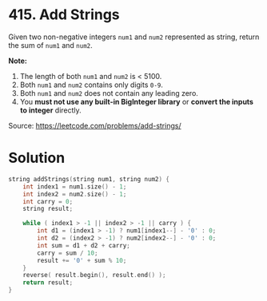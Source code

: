 # 415. Add Strings

Given two non-negative integers `num1` and `num2` represented as string, return the sum of `num1` and `num2`.

**Note:**

1. The length of both `num1` and `num2` is < 5100.
2. Both `num1` and `num2` contains only digits `0-9`.
3. Both `num1` and `num2` does not contain any leading zero.
4. You **must not use any built-in BigInteger library** or **convert the inputs to integer** directly.



Source: https://leetcode.com/problems/add-strings/



# Solution

```c++
string addStrings(string num1, string num2) {
    int index1 = num1.size() - 1;
    int index2 = num2.size() - 1;
    int carry = 0;
    string result;

    while ( index1 > -1 || index2 > -1 || carry ) {
        int d1 = (index1 > -1) ? num1[index1--] - '0' : 0;
        int d2 = (index2 > -1) ? num2[index2--] - '0' : 0;
        int sum = d1 + d2 + carry;
        carry = sum / 10;
        result += '0' + sum % 10;
    }
    reverse( result.begin(), result.end() );
    return result;
}
```

